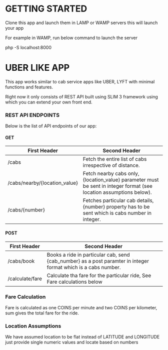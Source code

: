 # GETTING STARTED

Clone this app and launch them in LAMP or WAMP servers this will launch your app

For example in WAMP, run below command to launch the server

php -S localhost:8000


# UBER LIKE APP
 
This app works similar to cab service apps like UBER, LYFT with minimal functions and features. 

Right now it only consists of REST API built using SLIM 3 framework using which you can extend your own front end.


### REST API ENDPOINTS

Below is the list of API endpoints of our app:


#### GET 


| First Header  | Second Header |
| ------------- | ------------- |
| /cabs  | Fetch the entire list of cabs irrespective of distance.  |
| /cabs/nearby/{location_value}  | Fetch nearby cabs only, {location_value} parameter must be sent in integer format (see location assumptions below).|
|/cabs/{number}| Fetches particular cab details, {number} property has to be sent which is cabs number in integer.

#### POST 


| First Header  | Second Header |
| ------------- | ------------- |
| /cabs/book  |Books a ride in particular cab, send {cab_number} as a post paramter in integer format which is a cabs number.|
| /calculate/fare |  Calculate tha fare for the particular ride, See Fare calculations below| 
 

### Fare Calculation

Fare is calculated as one COINS per minute and two COINS per kilometer, sum gives the total fare for the ride.

### Location Assumptions

We have assumed location to be flat instead of LATITUDE and LONGITUDE just provide single numeric values and locate based on numbers
 
